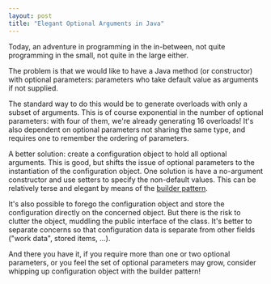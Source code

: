```yaml
---
layout: post
title: "Elegant Optional Arguments in Java"
---
```


Today, an adventure in programming in the in-between, not quite programming in
the small, not quite in the large either.

The problem is that we would like to have a Java method (or constructor) with
optional parameters: parameters who take default value as arguments if not
supplied.

The standard way to do this would be to generate overloads with only a subset of
arguments. This is of course exponential in the number of optional parameters:
with four of them, we're already generating 16 overloads! It's also dependent on
optional parameters not sharing the same type, and requires one to remember the
ordering of parameters.

A better solution: create a configuration object to hold all optional arguments.
This is good, but shifts the issue of optional parameters to the instantiation
of the configuration object. One solution is have a no-argument constructor and
use setters to specify the non-default values. This can be relatively terse and
elegant by means of the [builder pattern].

[builder pattern]: https://dzone.com/articles/design-patterns-the-builder-pattern

It's also possible to forego the configuration object and store the
configuration directly on the concerned object. But there is the risk to clutter
the object, muddling the public interface of the class. It's better to separate
concerns so that configuration data is separate from other fields ("work data",
stored items, ...).

And there you have it, if you require more than one or two optional parameters,
or you feel the set of optional parameters may grow, consider whipping up
configuration object with the builder pattern!
